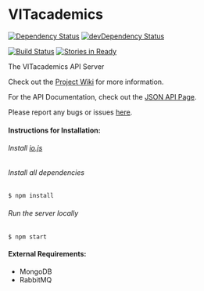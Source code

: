 VITacademics
============

[![Dependency Status](https://david-dm.org/aneesh-neelam/VITacademics.svg)](https://david-dm.org/aneesh-neelam/VITacademics)
[![devDependency Status](https://david-dm.org/aneesh-neelam/VITacademics/dev-status.svg)](https://david-dm.org/aneesh-neelam/VITacademics#info=devDependencies)

[![Build Status](https://semaphoreci.com/api/v1/projects/d25d5145-bbfe-46cd-8b93-32ec54c63140/389220/badge.svg)](https://semaphoreci.com/aneesh-neelam/vitacademics)
[![Stories in Ready](https://badge.waffle.io/aneesh-neelam/VITacademics.png?label=ready&title=Ready)](https://waffle.io/aneesh-neelam/VITacademics)

The VITacademics API Server

Check out the [Project Wiki](https://github.com/aneesh-neelam/VITacademics/wiki) for more information.

For the API Documentation, check out the [JSON API Page](https://github.com/aneesh-neelam/VITacademics/wiki/JSON-API).

Please report any bugs or issues [here](https://github.com/aneesh-neelam/VITacademics/issues).

#### Instructions for Installation:
###### Install [io.js](https://iojs.org/en/index.html)
###### Install all dependencies
    $ npm install
###### Run the server locally
    $ npm start

#### External Requirements:
* MongoDB
* RabbitMQ
